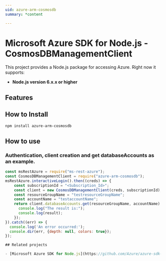 ```yaml
---
uid: azure-arm-cosmosdb
summary: *content

---
```

# Microsoft Azure SDK for Node.js - CosmosDBManagementClient
This project provides a Node.js package for accessing Azure. Right now it supports:
- **Node.js version 6.x.x or higher**

## Features


## How to Install

```bash
npm install azure-arm-cosmosdb
```

## How to use

### Authentication, client creation and get databaseAccounts as an example.

```javascript
const msRestAzure = require("ms-rest-azure");
const CosmosDBManagementClient = require("azure-arm-cosmosdb");
msRestAzure.interactiveLogin().then((creds) => {
    const subscriptionId = "<Subscription_Id>";
    const client = new CosmosDBManagementClient(creds, subscriptionId);
    const resourceGroupName = "testresourceGroupName";
    const accountName = "testaccountName";
    return client.databaseAccounts.get(resourceGroupName, accountName).then((result) => {
      console.log("The result is:");
      console.log(result);
    });
}).catch((err) => {
  console.log('An error occurred:');
  console.dir(err, {depth: null, colors: true});
});

## Related projects

- [Microsoft Azure SDK for Node.js](https://github.com/Azure/azure-sdk-for-node)
